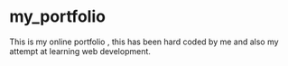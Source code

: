 # my_portfolio
This is my online portfolio , this has been hard coded by me and also my attempt at learning web development.

